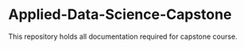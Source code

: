 # Applied-Data-Science-Capstone
This repository holds all documentation required for capstone course.
